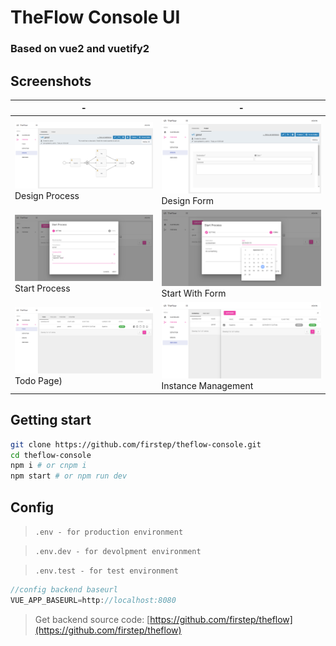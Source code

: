 # TheFlow Console UI
### Based on vue2 and vuetify2

## Screenshots

| -                                                                    | -                                            |
| -------------------------------------------------------------------- | -------------------------------------------- |
| ![](./screenshots/1.png) Design Process                              | ![](./screenshots/2.png) Design Form         |
| ![](./screenshots/3.png) Start Process                               | ![](./screenshots/4.png) Start With Form     |
| ![](./screenshots/5.png) Todo Page)                                  | ![](./screenshots/6.png) Instance Management |

## Getting start
```bash
git clone https://github.com/firstep/theflow-console.git
cd theflow-console
npm i # or cnpm i
npm start # or npm run dev
```

## Config
> `.env - for production environment`

> `.env.dev - for devolpment environment`

> `.env.test - for test environment`

```javascript
//config backend baseurl
VUE_APP_BASEURL=http://localhost:8080
```
> Get backend source code: [https://github.com/firstep/theflow](https://github.com/firstep/theflow)
